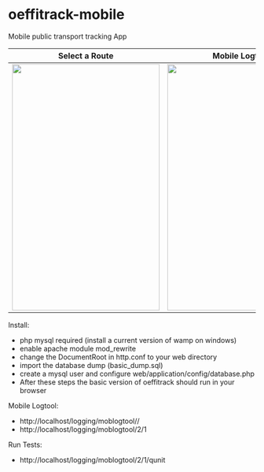 # oeffitrack-mobile
Mobile public transport tracking App

Select a Route             |  Mobile Logtool
:-------------------------:|:-------------------------:
<img src="https://github.com/chm0815/oeffitrack-mobile/blob/master/screenshots/oet_logtool_rotes.PNG" width="300" height="500"/>  | <img src="https://github.com/chm0815/oeffitrack-mobile/blob/master/screenshots/oet_logtool_logging.PNG" width="300" height="500"/>



Install:
- php mysql required (install a current version of wamp on windows)
- enable apache module mod_rewrite
- change the DocumentRoot in http.conf to your web directory
- import the database dump (basic_dump.sql)
- create a mysql user and configure web/application/config/database.php
- After these steps the basic version of oeffitrack should run in your browser

Mobile Logtool:
 - http://localhost/logging/moblogtool/<routeid>/<geomock>
 - http://localhost/logging/moblogtool/2/1
 
Run Tests:
-  http://localhost/logging/moblogtool/2/1/qunit
